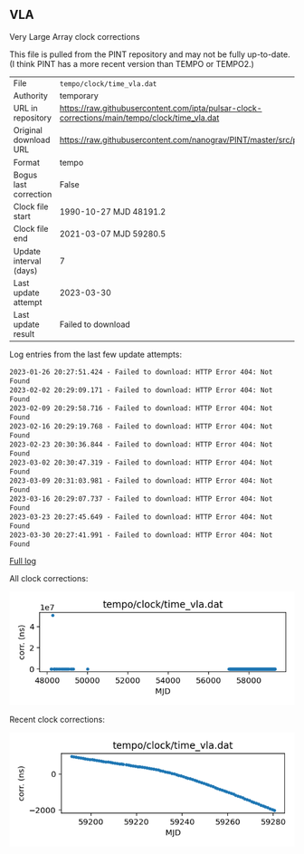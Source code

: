 
## VLA

Very Large Array clock corrections

This file is pulled from the PINT repository and may not be fully
up-to-date. (I think PINT has a more recent version than TEMPO or
TEMPO2.)

|     |     |
|:--- |:--- |
| File | `tempo/clock/time_vla.dat` |
| Authority | temporary |
| URL in repository | <https://raw.githubusercontent.com/ipta/pulsar-clock-corrections/main/tempo/clock/time_vla.dat> |
| Original download URL | <https://raw.githubusercontent.com/nanograv/PINT/master/src/pint/data/runtime/time_vla.dat> |
| Format | tempo |
| Bogus last correction | False |
| Clock file start | 1990-10-27 MJD 48191.2 |
| Clock file end | 2021-03-07 MJD 59280.5 |
| Update interval (days) | 7 |
| Last update attempt | 2023-03-30 |
| Last update result | Failed to download |

Log entries from the last few update attempts:
```
2023-01-26 20:27:51.424 - Failed to download: HTTP Error 404: Not Found
2023-02-02 20:29:09.171 - Failed to download: HTTP Error 404: Not Found
2023-02-09 20:29:58.716 - Failed to download: HTTP Error 404: Not Found
2023-02-16 20:29:19.768 - Failed to download: HTTP Error 404: Not Found
2023-02-23 20:30:36.844 - Failed to download: HTTP Error 404: Not Found
2023-03-02 20:30:47.319 - Failed to download: HTTP Error 404: Not Found
2023-03-09 20:31:03.981 - Failed to download: HTTP Error 404: Not Found
2023-03-16 20:29:07.737 - Failed to download: HTTP Error 404: Not Found
2023-03-23 20:27:45.649 - Failed to download: HTTP Error 404: Not Found
2023-03-30 20:27:41.991 - Failed to download: HTTP Error 404: Not Found
```
[Full log](https://raw.githubusercontent.com/ipta/pulsar-clock-corrections/main/log/tempo/clock/time_vla.dat.log)


All clock corrections:

![plot of all clock corrections](time_vla.dat.png "All corrections")

Recent clock corrections:

![plot of recent clock corrections](time_vla.dat.short.png "Recent corrections")


